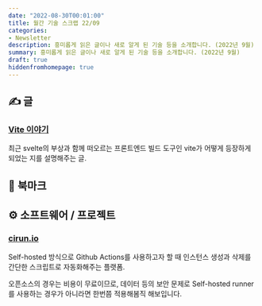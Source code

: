 ```yaml
---
date: "2022-08-30T00:01:00"
title: 월간 기술 스크랩 22/09
categories:
- Newsletter
description: 흥미롭게 읽은 글이나 새로 알게 된 기술 등을 소개합니다. (2022년 9월)
summary: 흥미롭게 읽은 글이나 새로 알게 된 기술 등을 소개합니다. (2022년 9월)
draft: true
hiddenfromhomepage: true
---
```


## ✍️ 글

### [Vite 이야기](https://yozm.wishket.com/magazine/detail/1620/)

최근 svelte의 부상과 함께 떠오르는 프론트엔드 빌드 도구인 vite가 어떻게 등장하게 되었는 지를
설명해주는 글.

## 📌 북마크

<!-- ## 📰 기술 뉴스 -->

## ⚙️ 소프트웨어 / 프로젝트

### [cirun.io](https://cirun.io/)

Self-hosted 방식으로 Github Actions를 사용하고자 할 때 인스턴스 생성과 삭제를 간단한
스크립트로 자동화해주는 플랫폼.

오픈소스의 경우는 비용이 무료이므로, 데이터 등의 보안 문제로 Self-hosted runner를 사용하는 경우가 아니라면
한번쯤 적용해봄직 해보입니다.

<!-- ## 📙 책 / 강의 / 영상 -->
